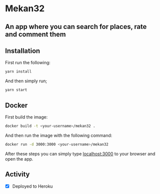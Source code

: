 # Mekan32

## An app where you can search for places, rate and comment them

## Installation

First run the following:

```bash
yarn install
```

And then simply run;

```bash
yarn start
```

## Docker

First build the image:

```bash
docker build -t <your-username>/mekan32 .
```

And then run the image with the following command:

```bash
docker run -d 3000:3000 <your-username>/mekan32
```

After these steps you can simply type [localhost:3000] to your browser and open the app.

## Activity

- [x] Deployed to Heroku

[localhost:3000]: http://localhost:3000
